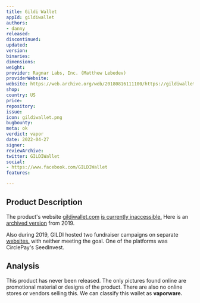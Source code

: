 ```yaml
---
title: Gildi Wallet
appId: gildiwallet
authors:
- danny
released: 
discontinued: 
updated: 
version: 
binaries: 
dimensions: 
weight: 
provider: Ragnar Labs, Inc. (Matthew Lebedev)
providerWebsite: 
website: https://web.archive.org/web/20180816111100/https://gildiwallet.com/
shop: 
country: US
price: 
repository: 
issue: 
icon: gildiwallet.png
bugbounty: 
meta: ok
verdict: vapor
date: 2022-04-27
signer: 
reviewArchive: 
twitter: GILDIWallet
social:
- https://www.facebook.com/GILDIWallet
features: 

---
```


## Product Description

The product's website [gildiwallet.com](http://gildiwallet.com/) [is currently inaccessible.](https://www.isitdownrightnow.com/gildiwallet.com.html) Here is an [archived version](https://web.archive.org/web/20180816111100/https://gildiwallet.com/) from 2019.

Also during 2019, GILDI hosted two fundraiser campaigns on separate [websites.](https://kingscrowd.com/gildi-wallet-on-seedinvest/) with neither meeting the goal. One of the platforms was CirclePay's SeedInvest.

## Analysis 

This product has never been released. The only pictures found online are promotional material or designs of the product. There are also no online stores or vendors selling this.
We can classify this wallet as **vaporware.**